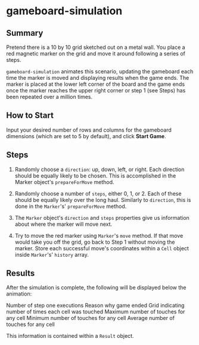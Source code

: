 # gameboard-simulation

## Summary
Pretend there is a 10 by 10 grid sketched out on a metal wall. You place a red magnetic marker on the grid and move it around following a series of steps.

`gameboard-simulation` animates this scenario, updating the gameboard each time the marker is moved and displaying results when the game ends. The marker is placed at the lower left corner of the board and the game ends once the marker reaches the upper right corner or step 1 (see Steps) has been repeated over a million times.

## How to Start
Input your desired number of rows and columns for the gameboard dimensions (which are set to 5 by default), and click **Start Game**.

## Steps
1. Randomly choose a `direction`: up, down, left, or right. Each direction should be equally likely to be chosen. This is accomplished in the Marker object's `prepareForMove` method.

2. Randomly choose a number of `steps`, either 0, 1, or 2. Each of these should be equally likely over the long haul. Similarly to `direction`, this is done in the `Marker`'s' `prepareForMove` method.

3. The `Marker` object's `direction` and `steps` properties give us information about where the marker will move next.

4. Try to move the red marker using `Marker`'s `move` method. If that move would take you off the grid, go back to Step 1 without moving the marker. Store each successful move's coordinates within a `Cell` object inside `Marker`'s' `history` array.

## Results
After the simulation is complete, the following will be displayed below the animation:

Number of step one executions
Reason why game ended
Grid indicating number of times each cell was touched
Maximum number of touches for any cell
Minimum number of touches for any cell
Average number of touches for any cell

This information is contained within a `Result` object.
